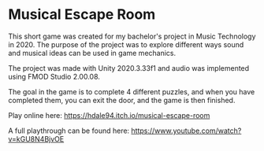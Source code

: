 # Musical Escape Room
This short game was created for my bachelor's project in Music Technology in 2020. The purpose of the project was to explore different ways sound and musical ideas can be used in game mechanics.

The project was made with Unity 2020.3.33f1 and audio was implemented using FMOD Studio 2.00.08.

The goal in the game is to complete 4 different puzzles, and when you have completed them, you can exit the door, and the game is then finished.

Play online here: https://hdale94.itch.io/musical-escape-room

A full playthrough can be found here: https://www.youtube.com/watch?v=kGU8N4BjvOE
